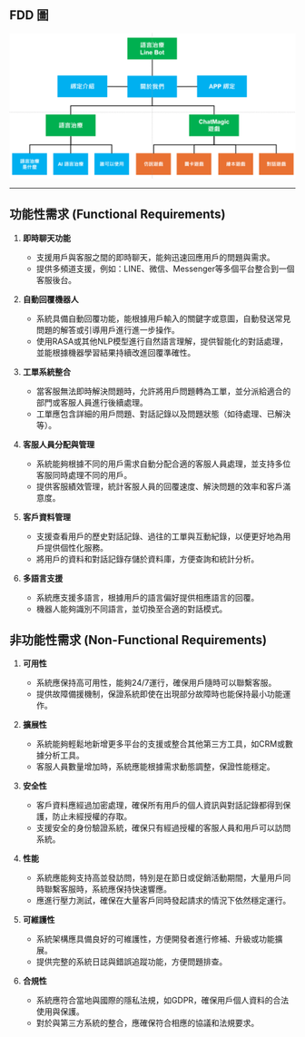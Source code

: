 ## FDD 圖
![FDD](img/FDD.png "FDD 圖")

---

## 功能性需求 (Functional Requirements)

1. **即時聊天功能**
   - 支援用戶與客服之間的即時聊天，能夠迅速回應用戶的問題與需求。
   - 提供多頻道支援，例如：LINE、微信、Messenger等多個平台整合到一個客服後台。

2. **自動回覆機器人**
   - 系統具備自動回覆功能，能根據用戶輸入的關鍵字或意圖，自動發送常見問題的解答或引導用戶進行進一步操作。
   - 使用RASA或其他NLP模型進行自然語言理解，提供智能化的對話處理，並能根據機器學習結果持續改進回覆準確性。

3. **工單系統整合**
   - 當客服無法即時解決問題時，允許將用戶問題轉為工單，並分派給適合的部門或客服人員進行後續處理。
   - 工單應包含詳細的用戶問題、對話記錄以及問題狀態（如待處理、已解決等）。

4. **客服人員分配與管理**
   - 系統能夠根據不同的用戶需求自動分配合適的客服人員處理，並支持多位客服同時處理不同的用戶。
   - 提供客服績效管理，統計客服人員的回覆速度、解決問題的效率和客戶滿意度。

5. **客戶資料管理**
   - 支援查看用戶的歷史對話記錄、過往的工單與互動紀錄，以便更好地為用戶提供個性化服務。
   - 將用戶的資料和對話記錄存儲於資料庫，方便查詢和統計分析。

6. **多語言支援**
   - 系統應支援多語言，根據用戶的語言偏好提供相應語言的回覆。
   - 機器人能夠識別不同語言，並切換至合適的對話模式。

## 非功能性需求 (Non-Functional Requirements)

1. **可用性**
   - 系統應保持高可用性，能夠24/7運行，確保用戶隨時可以聯繫客服。
   - 提供故障備援機制，保證系統即使在出現部分故障時也能保持最小功能運作。

2. **擴展性**
   - 系統能夠輕鬆地新增更多平台的支援或整合其他第三方工具，如CRM或數據分析工具。
   - 客服人員數量增加時，系統應能根據需求動態調整，保證性能穩定。

3. **安全性**
   - 客戶資料應經過加密處理，確保所有用戶的個人資訊與對話記錄都得到保護，防止未經授權的存取。
   - 支援安全的身份驗證系統，確保只有經過授權的客服人員和用戶可以訪問系統。

4. **性能**
   - 系統應能夠支持高並發訪問，特別是在節日或促銷活動期間，大量用戶同時聯繫客服時，系統應保持快速響應。
   - 應進行壓力測試，確保在大量客戶同時發起請求的情況下依然穩定運行。

5. **可維護性**
   - 系統架構應具備良好的可維護性，方便開發者進行修補、升級或功能擴展。
   - 提供完整的系統日誌與錯誤追蹤功能，方便問題排查。

6. **合規性**
   - 系統應符合當地與國際的隱私法規，如GDPR，確保用戶個人資料的合法使用與保護。
   - 對於與第三方系統的整合，應確保符合相應的協議和法規要求。
